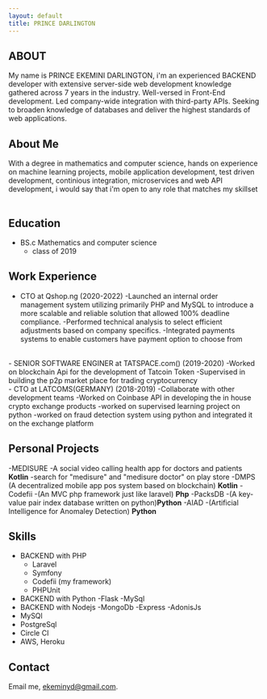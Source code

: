 ```yaml
---
layout: default
title: PRINCE DARLINGTON 
---
```


## ABOUT
My name is PRINCE EKEMINI DARLINGTON, i'm an experienced BACKEND developer with extensive server-side web development knowledge gathered across 7 years in the industry. Well-versed in Front-End development. Led company-wide integration with third-party APIs. Seeking to broaden knowledge of databases and deliver the highest standards of web applications.


## About Me
With a degree in mathematics and computer science, hands on experience on machine learning projects, mobile application development, test driven development, continious integration, microservices and web API development, i would say that i'm open to any role that matches my skillset    
<br>

## Education
- BS.c Mathematics and computer science
    - class of 2019

## Work Experience 
 - CTO at Qshop.ng (2020-2022)
    -Launched an internal order management system utilizing primarily PHP and MySQL to introduce a more scalable and reliable solution that allowed 100% deadline compliance.
    -Performed technical analysis to select efficient adjustments based on company specifics.
    -Integrated payments systems to enable customers have payment option to choose from
<br>
- SENIOR SOFTWARE ENGINER at TATSPACE.com() (2019-2020)
    -Worked on blockchain Api for the development of Tatcoin Token 
    -Supervised in building the p2p market place  for trading cryptocurrency
<br>
- CTO at LATCOMS(GERMANY) (2018-2019)
    -Collaborate with other development teams
    -Worked on Coinbase API in developing the in house crypto exchange products
    -worked on supervised learning project on python
    -worked on fraud detection system using python and integrated it on the exchange platform
    

## Personal Projects
 -MEDISURE 
    -A social video calling health app for doctors and patients <b>Kotlin</b>
    -search for "medisure" and "medisure doctor" on play store
    -DMPS (A decentralized mobile app pos system based on blockchain) <b>Kotlin</b>
-Codefii 
    -(An MVC php framework just like laravel) <b>Php</b>
-PacksDB 
    -(A key-value pair index database written on python)<b>Python</b>
-AIAD 
    -(Artificial Intelligence for Anomaley Detection) <b>Python</b>

## Skills
-  BACKEND with PHP
    - Laravel
    - Symfony
    - Codefii (my framework)
    - PHPUnit
- BACKEND with Python
    -Flask
    -MySql
- BACKEND with Nodejs
    -MongoDb
    -Express
    -AdonisJs
- MySQl
- PostgreSql
- Circle CI
- AWS, Heroku

## Contact
Email me, [ekeminyd@gmail.com](mailto:ekeminyd@gmail.com).